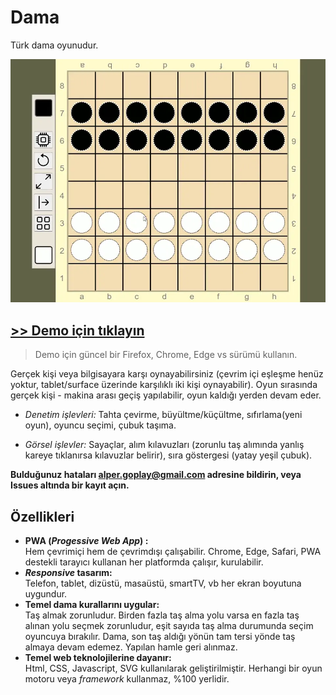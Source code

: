 # Dama
Türk dama oyunudur.

![Demo animasyonu](./demo.webp)

## [>> Demo için tıklayın](https://alperali.github.io/dama/)
> Demo için güncel bir Firefox, Chrome, Edge vs sürümü kullanın.

Gerçek kişi veya bilgisayara karşı oynayabilirsiniz (çevrim içi eşleşme henüz yoktur, tablet/surface üzerinde karşılıklı iki kişi oynayabilir).
Oyun sırasında gerçek kişi - makina arası geçiş yapılabilir, oyun kaldığı yerden devam eder.

- *Denetim işlevleri:* Tahta çevirme, büyültme/küçültme, sıfırlama(yeni oyun), oyuncu seçimi, çubuk taşıma.

- *Görsel işlevler:* Sayaçlar, alım kılavuzları (zorunlu taş alımında yanlış kareye tıklanırsa kılavuzlar belirir), sıra göstergesi (yatay yeşil çubuk).

**Bulduğunuz hataları alper.goplay@gmail.com adresine bildirin, veya Issues altında bir kayıt açın.**

## Özellikleri
- **PWA (_Progessive Web App_) :**  
  Hem çevrimiçi hem de çevrimdışı çalışabilir.
  Chrome, Edge, Safari, PWA destekli tarayıcı kullanan her platformda çalışır, kurulabilir.
- **_Responsive_ tasarım:**  
  Telefon, tablet, dizüstü, masaüstü, smartTV, vb her ekran boyutuna uygundur.
- **Temel dama kurallarını uygular:**  
  Taş almak zorunludur. Birden fazla taş alma yolu varsa en fazla taş alınan yolu seçmek zorunludur,
  eşit sayıda taş alma durumunda seçim oyuncuya bırakılır.
  Dama, son taş aldığı yönün tam tersi yönde taş almaya devam edemez. Yapılan hamle geri alınmaz.
- **Temel web teknolojilerine dayanır:**  
  Html, CSS, Javascript, SVG kullanılarak geliştirilmiştir.
  Herhangi bir oyun motoru veya _framework_ kullanmaz, %100 yerlidir.
